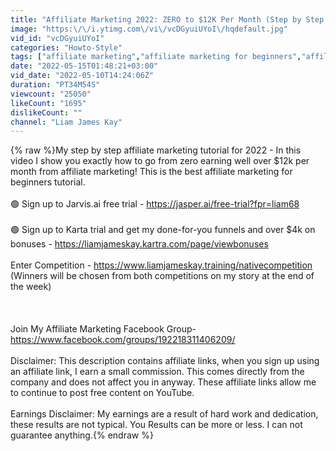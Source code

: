 ```yaml
---
title: "Affiliate Marketing 2022: ZERO to $12K Per Month (Step by Step Tutorial)"
image: "https:\/\/i.ytimg.com\/vi\/vcDGyuiUYoI\/hqdefault.jpg"
vid_id: "vcDGyuiUYoI"
categories: "Howto-Style"
tags: ["affiliate marketing","affiliate marketing for beginners","affiliate marketing 2022"]
date: "2022-05-15T01:48:21+03:00"
vid_date: "2022-05-10T14:24:06Z"
duration: "PT34M54S"
viewcount: "25050"
likeCount: "1695"
dislikeCount: ""
channel: "Liam James Kay"
---
```

{% raw %}My step by step affiliate marketing tutorial for 2022 - In this video I show you exactly how to go from zero earning well over $12k per month from affiliate marketing! This is the best affiliate marketing for beginners tutorial.<br /><br />🟢  Sign up to Jarvis.ai free trial - <a rel="nofollow" target="blank" href="https://jasper.ai/free-trial?fpr=liam68">https://jasper.ai/free-trial?fpr=liam68</a> <br /><br />🟢 Sign up to Karta trial and get my done-for-you funnels and over $4k on bonuses - <a rel="nofollow" target="blank" href="https://liamjameskay.kartra.com/page/viewbonuses">https://liamjameskay.kartra.com/page/viewbonuses</a> <br /><br />Enter Competition - <a rel="nofollow" target="blank" href="https://www.liamjameskay.training/nativecompetition">https://www.liamjameskay.training/nativecompetition</a> (Winners will be chosen from both competitions on my story at the end of the week)<br /><br /><br /><br />Join My Affiliate Marketing Facebook Group- <a rel="nofollow" target="blank" href="https://www.facebook.com/groups/192218311406209/">https://www.facebook.com/groups/192218311406209/</a><br /><br />Disclaimer: This description contains affiliate links, when you sign up using an affiliate link, I earn a small commission. This comes directly from the company and does not affect you in anyway. These affiliate links allow me to continue to post free content on YouTube.<br /><br />Earnings Disclaimer: My earnings are a result of hard work and dedication, these results are not typical. You Results can be more or less. I can not guarantee anything.{% endraw %}

